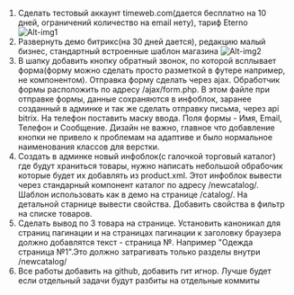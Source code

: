 1. Сделать тестовый аккаунт timeweb.com(дается бесплатно на 10 дней, ограничений количество на email нету), тариф Eterno
![Alt-img1](https://images.itb-bx.ru/git/test1/step0.png)
2. Развернуть демо битрикс(на 30 дней дается), редакцию малый бизнес, стандартный встроенные шаблон магазина
![Alt-img2](https://images.itb-bx.ru/git/test1/step1.png)
3. В шапку добавить кнопку обратный звонок, по которой всплывает форма(форму можно сделать просто разметкой в футере например, не компонентом). Отправка форму сделать через ajax. Обработчик формы расположить по адресу /ajax/form.php. В этом файле при отправке формы, данные сохраняются в инфоблок, заранее созданный в админке и так же сделать отправку письма, через аpi bitrix. На телефон поставить маску ввода.
Поля формы - Имя, Email, Телефон и Сообщение. Дизайн не важно, главное что добавление кнопки не привело к проблемам на адаптиве и было нормальное наименования классов для верстки.
4. Создать в админке новый инфоблок(с галочкой торговый каталог) где будут храниться товары, нужно написать небольшой обрабочик которые будет их добавлять из product.xml. Этот инфоблок вывести через стандарный компонент каталог по адресу /newcatalog/. Шаблон использовать как в демо на странице /catalog/. На детальной старнице вывести свойства. Добавить свойства в фильтр на списке товаров. 
5. Сделать вывод по 3 товара на странице. Установить каноникал для страниц пагинации и на страницах пагинации к заголовку браузера должно добавлятся текст - страница №. Например "Одежда страница №1".Это должно затрагивать только разделы внутри /newcatalog/
6. Все работы добавить на github, добавить гит игнор. Лучше будет если отдельный задачи будут разбиты на отдельные коммиты